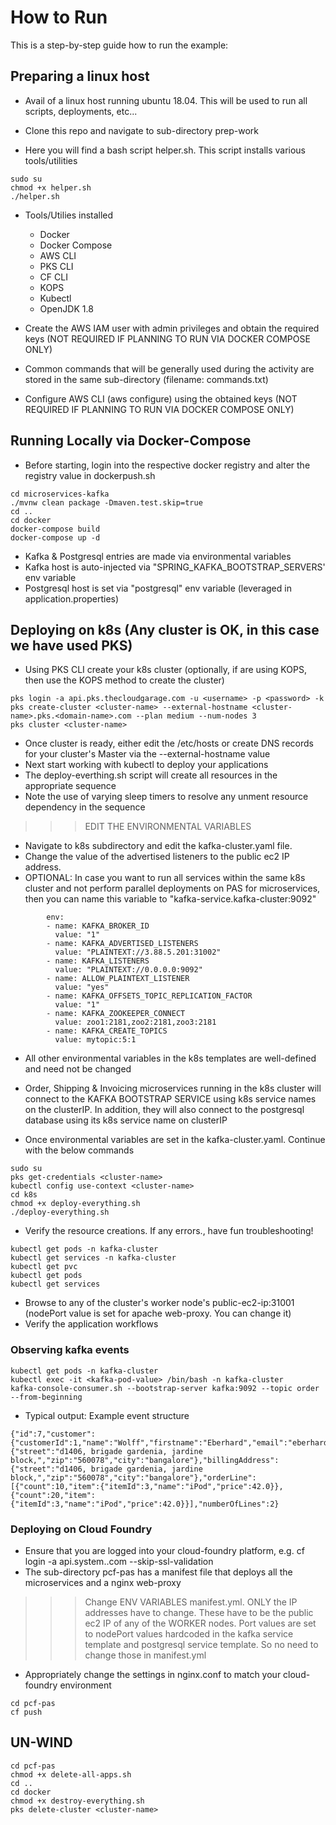 # How to Run

This is a step-by-step guide how to run the example:

## Preparing a linux host

* Avail of a linux host running ubuntu 18.04. This will be used to run all scripts, deployments, etc...

* Clone this repo and navigate to sub-directory prep-work

* Here you will find a bash script helper.sh. This script installs various tools/utilities

```
sudo su
chmod +x helper.sh
./helper.sh
```
* Tools/Utilies installed
    * Docker
    * Docker Compose
    * AWS CLI 
    * PKS CLI
    * CF CLI
    * KOPS
    * Kubectl
    * OpenJDK 1.8 

* Create the AWS IAM user with admin privileges and obtain the required keys (NOT REQUIRED IF PLANNING TO RUN VIA DOCKER COMPOSE ONLY)
* Common commands that will be generally used during the activity are stored in the same sub-directory (filename: commands.txt)
* Configure AWS CLI (aws configure) using the obtained keys (NOT REQUIRED IF PLANNING TO RUN VIA DOCKER COMPOSE ONLY)


## Running Locally via Docker-Compose

* Before starting, login into the respective docker registry and alter the registry value in dockerpush.sh

```
cd microservices-kafka
./mvnw clean package -Dmaven.test.skip=true
cd ..
cd docker
docker-compose build
docker-compose up -d
```

* Kafka & Postgresql entries are made via environmental variables
* Kafka host is auto-injected via "SPRING_KAFKA_BOOTSTRAP_SERVERS' env variable
* Postgresql host is set via "postgresql" env variable (leveraged in application.properties)


## Deploying on k8s (Any cluster is OK, in this case we have used PKS)

* Using PKS CLI create your k8s cluster (optionally, if are using KOPS, then use the KOPS method to create the cluster)

```
pks login -a api.pks.thecloudgarage.com -u <username> -p <password> -k
pks create-cluster <cluster-name> --external-hostname <cluster-name>.pks.<domain-name>.com --plan medium --num-nodes 3
pks cluster <cluster-name>
```

* Once cluster is ready, either edit the /etc/hosts or create DNS records for your cluster's Master via the --external-hostname value
* Next start working with kubectl to deploy your applications
* The deploy-everthing.sh script will create all resources in the appropriate sequence
* Note the use of varying sleep timers to resolve any unment resource dependency in the sequence

>>>EDIT THE ENVIRONMENTAL VARIABLES

* Navigate to k8s subdirectory and edit the kafka-cluster.yaml file.
* Change the value of the advertised listeners to the public ec2 IP address. 
* OPTIONAL: In case you want to run all services within the same k8s cluster and not perform parallel deployments on PAS for microservices, then you can name this variable to "kafka-service.kafka-cluster:9092"


```
        env:
        - name: KAFKA_BROKER_ID
          value: "1"
        - name: KAFKA_ADVERTISED_LISTENERS
          value: "PLAINTEXT://3.88.5.201:31002"
        - name: KAFKA_LISTENERS
          value: "PLAINTEXT://0.0.0.0:9092"
        - name: ALLOW_PLAINTEXT_LISTENER
          value: "yes"
        - name: KAFKA_OFFSETS_TOPIC_REPLICATION_FACTOR
          value: "1"
        - name: KAFKA_ZOOKEEPER_CONNECT
          value: zoo1:2181,zoo2:2181,zoo3:2181
        - name: KAFKA_CREATE_TOPICS
          value: mytopic:5:1
```

* All other environmental variables in the k8s templates are well-defined and need not be changed

* Order, Shipping & Invoicing microservices running in the k8s cluster will connect to the KAFKA BOOTSTRAP SERVICE using k8s service names on the clusterIP. In addition, they will also connect to the postgresql database using its k8s service name on clusterIP

* Once environmental variables are set in the kafka-cluster.yaml. Continue with the below commands

```
sudo su
pks get-credentials <cluster-name>
kubectl config use-context <cluster-name>
cd k8s
chmod +x deploy-everything.sh
./deploy-everything.sh
```

* Verify the resource creations. If any errors., have fun troubleshooting!

```
kubectl get pods -n kafka-cluster
kubectl get services -n kafka-cluster
kubectl get pvc
kubectl get pods 
kubectl get services
```

* Browse to any of the cluster's worker node's public-ec2-ip:31001 (nodePort value is set for apache web-proxy. You can change it)
* Verify the application workflows

### Observing kafka events

```
kubectl get pods -n kafka-cluster
kubectl exec -it <kafka-pod-value> /bin/bash -n kafka-cluster
kafka-console-consumer.sh --bootstrap-server kafka:9092 --topic order --from-beginning
```

* Typical output: Example event structure
```
{"id":7,"customer":{"customerId":1,"name":"Wolff","firstname":"Eberhard","email":"eberhard.wolff@gmail.com"},"updated":1583563036580,"shippingAddress":{"street":"d1406, brigade gardenia, jardine block,","zip":"560078","city":"bangalore"},"billingAddress":{"street":"d1406, brigade gardenia, jardine block,","zip":"560078","city":"bangalore"},"orderLine":[{"count":10,"item":{"itemId":3,"name":"iPod","price":42.0}},{"count":20,"item":{"itemId":3,"name":"iPod","price":42.0}}],"numberOfLines":2}
```


### Deploying on Cloud Foundry

* Ensure that you are logged into your cloud-foundry platform, e.g. cf login -a api.system.<domain-name>.com --skip-ssl-validation
* The sub-directory pcf-pas has a manifest file that deploys all the microservices and a nginx web-proxy
   
>>>Change ENV VARIABLES manifest.yml. ONLY the IP addresses have to change. These have to be the public ec2 IP of any of the WORKER nodes. Port values are set to nodePort values hardcoded in the kafka service template and postgresql service template. So no need to change those in manifest.yml

* Appropriately change the settings in nginx.conf to match your cloud-foundry environment
   
```
cd pcf-pas
cf push
```

## UN-WIND

```
cd pcf-pas
chmod +x delete-all-apps.sh
cd ..
cd docker
chmod +x destroy-everything.sh
pks delete-cluster <cluster-name>
```
